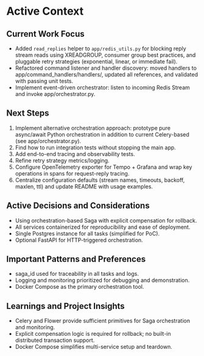 # Active Context

## Current Work Focus

- Added `read_replies` helper to `app/redis_utils.py` for blocking reply stream reads using XREADGROUP, consumer group best practices, and pluggable retry strategies (exponential, linear, or immediate fail).
- Refactored command listener and handler discovery: moved handlers to app/command_handlers/handlers/, updated all references, and validated with passing unit tests.
- Implement event-driven orchestrator: listen to incoming Redis Stream and invoke app/orchestrator.py.

## Next Steps

1. Implement alternative orchestration approach: prototype pure async/await Python orchestration in addition to current Celery-based (see app/orchestrator.py).
2. Find how to run integration tests without stopping the main app.
3. Add end-to-end tracing and observability tests.
4. Refine retry strategy metrics/logging.
5. Configure OpenTelemetry exporter for Tempo + Grafana and wrap key operations in spans for request-reply tracing.
6. Centralize configuration defaults (stream names, timeouts, backoff, maxlen, ttl) and update README with usage examples.

## Active Decisions and Considerations

- Using orchestration-based Saga with explicit compensation for rollback.
- All services containerized for reproducibility and ease of deployment.
- Single Postgres instance for all tasks (simplified for PoC).
- Optional FastAPI for HTTP-triggered orchestration.

## Important Patterns and Preferences

- saga_id used for traceability in all tasks and logs.
- Logging and monitoring prioritized for debugging and demonstration.
- Docker Compose as the primary orchestration tool.

## Learnings and Project Insights

- Celery and Flower provide sufficient primitives for Saga orchestration and monitoring.
- Explicit compensation logic is required for rollback; no built-in distributed transaction support.
- Docker Compose simplifies multi-service setup and teardown.
